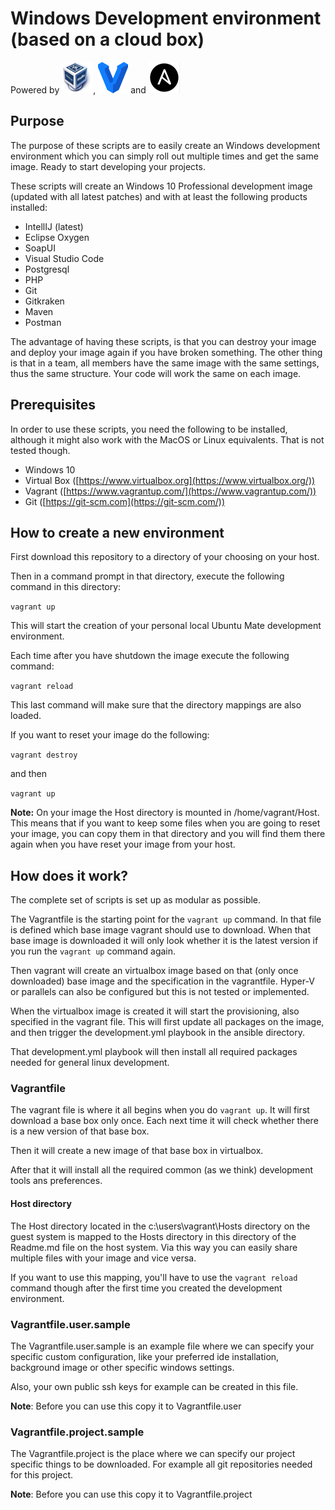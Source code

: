 # Windows Development environment (based on a cloud box)

Powered by [![Virtualbox](https://raw.githubusercontent.com/MartijnSips/ubuntu-development-environment/development/Logos/virtualbox.png "Virtualbox")](http://www.virtualbox.org),
[![Vagrant](https://raw.githubusercontent.com/MartijnSips/ubuntu-development-environment/development/Logos/vagrant.png "Vagrant" )](http://www.vagrantup.com)
and [![Ansible](https://raw.githubusercontent.com/MartijnSips/ubuntu-development-environment/development/Logos/ansible.png "Ansible")](http://www.ansible.com)

## Purpose

The purpose of these scripts are to easily create an Windows development environment
which you can simply roll out multiple times and get the same image. Ready to start developing your projects.

These scripts will create an Windows 10 Professional development image (updated with all latest patches) and with at least the 
following products installed:

- IntellIJ (latest)
- Eclipse Oxygen
- SoapUI
- Visual Studio Code
- Postgresql
- PHP
- Git
- Gitkraken
- Maven
- Postman

The advantage of having these scripts, is that you can destroy your image and deploy your image again if you have broken 
something. The other thing is that in a team, all members have the same image with the same settings, thus the same 
structure. Your code will work the same on each image.

## Prerequisites

In order to use these scripts, you need the following to be installed, although it might also work with the MacOS or 
Linux equivalents. That is not tested though.

- Windows 10
- Virtual Box ([https://www.virtualbox.org](https://www.virtualbox.org/))
- Vagrant ([https://www.vagrantup.com/](https://www.vagrantup.com/))
- Git ([https://git-scm.com](https://git-scm.com/))

## How to create a new environment

First download this repository to a directory of your choosing on your host.

Then in a command prompt in that directory, execute the following command in this directory:

```vagrant up```

This will start the creation of your personal local Ubuntu Mate development environment.

Each time after you have shutdown the image execute the following command:

```vagrant reload```

This last command will make sure that the directory mappings are also loaded.

If you want to reset your image do the following:

```vagrant destroy```

and then

```vagrant up```

<b>Note:</b> On your image the Host directory is mounted in /home/vagrant/Host. This means that if you want to keep some
files when you are going to reset your image, you can copy them in that directory and you will find them there again 
when you have reset your image from your host.

## How does it work?

The complete set of scripts is set up as modular as possible.

The Vagrantfile is the starting point for the `vagrant up` command. In that file is defined which base image vagrant should
use to download.
When that base image is downloaded it will only look whether it is the latest version if you run the `vagrant up`
command again.

Then vagrant will create an virtualbox image based on that (only once downloaded) base image and the specification in
the vagrantfile. Hyper-V or parallels can also be configured but this is not tested or implemented.

When the virtualbox image is created it will start the provisioning, also specified in the vagrant file.
This will first update all packages on the image, and then trigger the development.yml playbook in the ansible
directory.

That development.yml playbook will then install all required packages needed for general linux development.

### Vagrantfile

The vagrant file is where it all begins when you do ```vagrant up```. It will first download a base box only once. Each 
next time it will check whether there is a new version of that base box.

Then it will create a new image of that base box in virtualbox.

After that it will install all the required common (as we think) development tools ans preferences.

#### Host directory

The Host directory located in the c:\users\vagrant\Hosts directory on the guest system is mapped to the Hosts directory 
in this directory of the Readme.md file on the host system. Via this way you can easily share multiple files with your 
image and vice versa. 

If you want to use this mapping, you'll have to use the ```vagrant reload``` command though after the first time you 
created the development environment.

### Vagrantfile.user.sample

The Vagrantfile.user.sample is an example file where we can specify your specific custom configuration, like your 
preferred ide installation, background image or other specific windows settings.  

Also, your own public ssh keys for example can be created in this file.

<b>Note</b>: Before you can use this copy it to Vagrantfile.user 

### Vagrantfile.project.sample

The Vagrantfile.project is the place where we can specify our project specific things to be downloaded.
For example all git repositories needed for this project. 

<b>Note</b>: Before you can use this copy it to Vagrantfile.project
